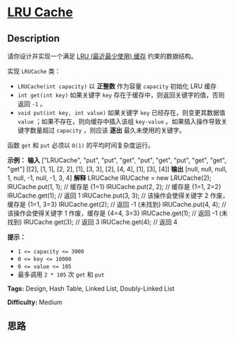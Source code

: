 # [LRU Cache][title]

## Description

请你设计并实现一个满足  [LRU (最近最少使用) 缓存](https://baike.baidu.com/item/LRU) 约束的数据结构。

实现 `LRUCache` 类：

  * `LRUCache(int capacity)` 以 **正整数** 作为容量 `capacity` 初始化 LRU 缓存
  * `int get(int key)` 如果关键字 `key` 存在于缓存中，则返回关键字的值，否则返回 `-1` 。
  * `void put(int key, int value)` 如果关键字 `key` 已经存在，则变更其数据值 `value` ；如果不存在，则向缓存中插入该组 `key-value` 。如果插入操作导致关键字数量超过 `capacity` ，则应该 **逐出** 最久未使用的关键字。

函数 `get` 和 `put` 必须以 `O(1)` 的平均时间复杂度运行。



**示例：**
            **输入**    ["LRUCache", "put", "put", "get", "put", "get", "put", "get", "get", "get"]    [[2], [1, 1], [2, 2], [1], [3, 3], [2], [4, 4], [1], [3], [4]]    **输出**    [null, null, null, 1, null, -1, null, -1, 3, 4]        **解释**    LRUCache lRUCache = new LRUCache(2);    lRUCache.put(1, 1); // 缓存是 {1=1}    lRUCache.put(2, 2); // 缓存是 {1=1, 2=2}    lRUCache.get(1);    // 返回 1    lRUCache.put(3, 3); // 该操作会使得关键字 2 作废，缓存是 {1=1, 3=3}    lRUCache.get(2);    // 返回 -1 (未找到)    lRUCache.put(4, 4); // 该操作会使得关键字 1 作废，缓存是 {4=4, 3=3}    lRUCache.get(1);    // 返回 -1 (未找到)    lRUCache.get(3);    // 返回 3    lRUCache.get(4);    // 返回 4    



**提示：**

  * `1 <= capacity <= 3000`
  * `0 <= key <= 10000`
  * `0 <= value <= 105`
  * 最多调用 `2 * 105` 次 `get` 和 `put`


**Tags:** Design, Hash Table, Linked List, Doubly-Linked List

**Difficulty:** Medium

## 思路

[title]: https://leetcode-cn.com/problems/lru-cache

